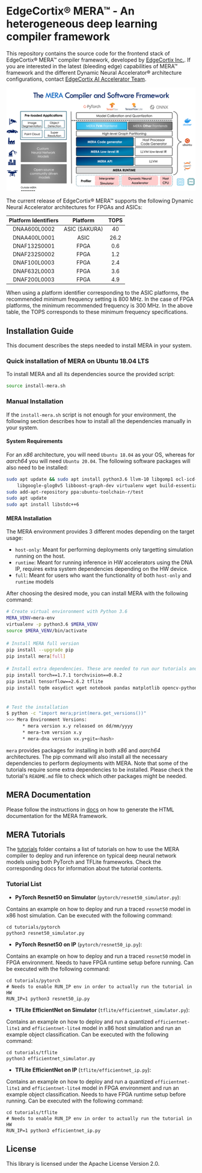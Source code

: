# EdgeCortix&reg; MERA&trade; - An heterogeneous deep learning compiler framework

This repository contains the source code for the frontend stack of EdgeCortix&reg; MERA™ compiler framework, developed by [EdgeCortix Inc.](https://www.edgecortix.com/). If you are interested in the latest (bleeding edge) capabilities of MERA™ framework and the different Dynamic Neural Accelerator&reg; architecture configurations, contact [EdgeCortix AI Accelerator Team](mailto:dna-ip@edgecortix.com).

![MERA software stack description](https://github.com/Edgecortix-Inc/mera/raw/main/docs/images/MERA_framework.png "MERA™ software stack")

The current release of EdgeCortix&reg; MERA™ supports the following Dynamic Neural Accelerator architectures for FPGAs and ASICs:

| Platform Identifiers | Platform | TOPS |
|:---------------------:|:------:|:----:|
|      DNAA600L0002     |  ASIC (SAKURA)  |  40  |
|      DNAA400L0001     |  ASIC  | 26.2 |
|      DNAF132S0001     |  FPGA  |  0.6 |
|      DNAF232S0002     |  FPGA  |  1.2 |
|      DNAF100L0003     |  FPGA  |  2.4 |
|      DNAF632L0003     |  FPGA  |  3.6 |
|      DNAF200L0003     |  FPGA  |  4.9 |

When using a platform identifier corresponding to the ASIC platforms, the recommended minimum frequency setting is 800 MHz. In the case of FPGA platforms, the minimum recommended frequency is 300 MHz. In the above table, the TOPS corresponds to these minimum frequency specifications. 

## Installation Guide

This document describes the steps needed to install MERA in your system.

### Quick installation of MERA on Ubuntu 18.04 LTS

To install MERA and all its dependencies source the provided script:

```bash
source install-mera.sh 
```

### Manual Installation

If the `install-mera.sh` script is not enough for your environment, the following section describes how to install
all the dependencies manually in your system.

#### System Requirements

For an *x86* architecture, you will need `Ubuntu 18.04` as your OS, whereas for *aarch64* you will need `Ubuntu 20.04`. 
The following software packages will also need to be installed:

```bash
sudo apt update && sudo apt install python3.6 llvm-10 libgomp1 ocl-icd-libopencl1 software-properties-common \
    libgoogle-glog0v5 libboost-graph-dev virtualenv wget build-essential
sudo add-apt-repository ppa:ubuntu-toolchain-r/test
sudo apt update
sudo apt install libstdc++6
```

#### MERA Installation

The MERA environment provides 3 different modes depending on the target usage:

* `host-only`: Meant for performing deployments only targetting simulation running on the host.
* `runtime`: Meant for running inference in HW accelerators using the DNA IP, requires extra system dependencies depending on the HW device.
* `full`: Meant for users who want the functionality of both `host-only` and `runtime` models

After choosing the desired mode, you can install MERA with the following command:

```bash
# Create virtual envinronment with Python 3.6
MERA_VENV=mera-env
virtualenv -p python3.6 $MERA_VENV
source $MERA_VENV/bin/activate

# Install MERA full version
pip install --upgrade pip
pip install mera[full]

# Install extra dependencies. These are needed to run our tutorials and demos
pip install torch==1.7.1 torchvision==0.8.2
pip install tensorflow==2.6.2 tflite
pip install tqdm easydict wget notebook pandas matplotlib opencv-python gdown seaborn tensorflow_datasets


# Test the installation
$ python -c "import mera;print(mera.get_versions())"
>>> Mera Environment Versions:
      * mera version x.y released on dd/mm/yyyy
      * mera-tvm version x.y
      * mera-dna version vx.y+git=<hash>
```

`mera` provides packages for installing in both *x86* and *aarch64* architectures.
The pip command will also install all the necessary dependencies to perform deployments with MERA. Note that some of the tutorials require some extra
dependencies to be installed. Please check the tutorial's `README.md` file to check which other packages might be needed.

## MERA Documentation

Please follow the instructions in [docs](docs/) on how to generate the HTML documentation for the MERA framework.

## MERA Tutorials
The [tutorials](tutorials/) folder contains a list of tutorials on how to use the MERA compiler to deploy and run inference on typical deep neural network models using both PyTorch and TFLite frameworks. Check the corresponding docs for information about the tutorial contents.

### Tutorial List

- **PyTorch Resnet50 on Simulator** (`pytorch/resnet50_simulator.py`):

Contains an example on how to deploy and run a traced `resnet50` model in x86 host simulation.
Can be executed with the following command:

```
cd tutorials/pytorch
python3 resnet50_simulator.py
```

- **PyTorch Resnet50 on IP** (`pytorch/resnet50_ip.py`):

Contains an example on how to deploy and run a traced `resnet50` model in FPGA environment.
Needs to have FPGA runtime setup before running.
Can be executed with the following command:

```
cd tutorials/pytorch
# Needs to enable RUN_IP env in order to actually run the tutorial in HW
RUN_IP=1 python3 resnet50_ip.py
```

- **TFLite EfficientNet on Simulator** (`tflite/efficientnet_simulator.py`):

Contains an example on how to deploy and run a quantized `efficientnet-lite1` and `efficientnet-lite4` model in x86 host simulation and run an example object classification.
Can be executed with the following command:

```
cd tutorials/tflite
python3 efficientnet_simulator.py
```

- **TFLite EfficientNet on IP** (`tflite/efficientnet_ip.py`):

Contains an example on how to deploy and run a quantized `efficientnet-lite1` and `efficientnet-lite4` model in
FPGA environment and run an example object classification. Needs to have FPGA runtime setup before running.
Can be executed with the following command:

```
cd tutorials/tflite
# Needs to enable RUN_IP env in order to actually run the tutorial in HW
RUN_IP=1 python3 efficientnet_ip.py
```

## License

This library is licensed under the Apache License Version 2.0. 
